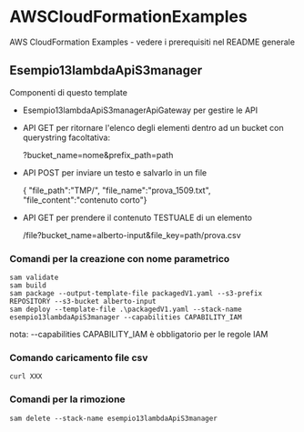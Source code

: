 # AWSCloudFormationExamples
AWS CloudFormation Examples - vedere i prerequisiti nel README generale

## Esempio13lambdaApiS3manager
Componenti di questo template
- Esempio13lambdaApiS3managerApiGateway per gestire le API
- API GET per ritornare l'elenco degli elementi dentro ad un bucket con querystring facoltativa: 

  ?bucket_name=nome&prefix_path=path
- API POST per inviare un testo e salvarlo in un file 
  
  
  {    "file_path":"TMP/",    "file_name":"prova_1509.txt",    "file_content":"contenuto corto"}
- API GET per prendere il contenuto TESTUALE di un elemento


  /file?bucket_name=alberto-input&file_key=path/prova.csv

### Comandi per la creazione con nome parametrico
```
sam validate
sam build
sam package --output-template-file packagedV1.yaml --s3-prefix REPOSITORY --s3-bucket alberto-input
sam deploy --template-file .\packagedV1.yaml --stack-name esempio13lambdaApiS3manager --capabilities CAPABILITY_IAM 
```
nota: --capabilities CAPABILITY_IAM è obbligatorio per le regole IAM

### Comando caricamento file csv
```
curl XXX 
```
### Comandi per la rimozione
```
sam delete --stack-name esempio13lambdaApiS3manager
```

